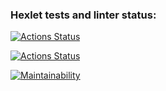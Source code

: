 ### Hexlet tests and linter status:
[![Actions Status](https://github.com/Bytlot/frontend-project-lvl1/workflows/hexlet-check/badge.svg)](https://github.com/Bytlot/frontend-project-lvl1/actions)

[![Actions Status](https://github.com/Bytlot/frontend-project-lvl1/workflows/main.yml/badge.svg)](https://github.com/Bytlot/frontend-project-lvl1/actions)

[![Maintainability](https://api.codeclimate.com/v1/badges/a99a88d28ad37a79dbf6/maintainability)](https://codeclimate.com/github/codeclimate/codeclimate/maintainability)